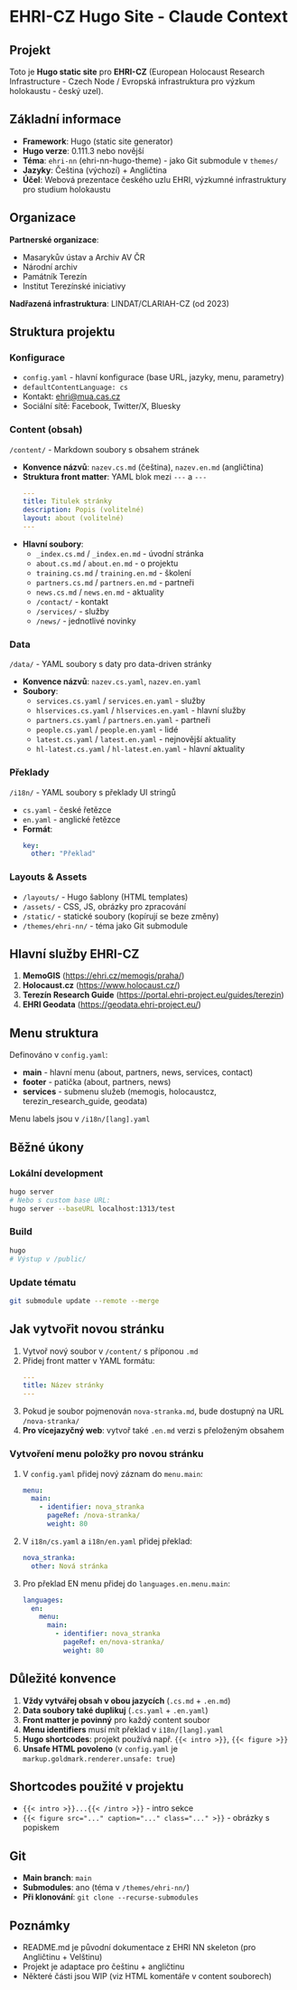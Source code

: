 # EHRI-CZ Hugo Site - Claude Context

## Projekt
Toto je **Hugo static site** pro **EHRI-CZ** (European Holocaust Research Infrastructure - Czech Node / Evropská infrastruktura pro výzkum holokaustu - český uzel).

## Základní informace
- **Framework**: Hugo (static site generator)
- **Hugo verze**: 0.111.3 nebo novější
- **Téma**: `ehri-nn` (ehri-nn-hugo-theme) - jako Git submodule v `themes/`
- **Jazyky**: Čeština (výchozí) + Angličtina
- **Účel**: Webová prezentace českého uzlu EHRI, výzkumné infrastruktury pro studium holokaustu

## Organizace
**Partnerské organizace**:
- Masarykův ústav a Archiv AV ČR
- Národní archiv
- Památník Terezín
- Institut Terezínské iniciativy

**Nadřazená infrastruktura**: LINDAT/CLARIAH-CZ (od 2023)

## Struktura projektu

### Konfigurace
- `config.yaml` - hlavní konfigurace (base URL, jazyky, menu, parametry)
- `defaultContentLanguage: cs`
- Kontakt: ehri@mua.cas.cz
- Sociální sítě: Facebook, Twitter/X, Bluesky

### Content (obsah)
`/content/` - Markdown soubory s obsahem stránek
- **Konvence názvů**: `nazev.cs.md` (čeština), `nazev.en.md` (angličtina)
- **Struktura front matter**: YAML blok mezi `---` a `---`
  ```yaml
  ---
  title: Titulek stránky
  description: Popis (volitelné)
  layout: about (volitelné)
  ---
  ```
- **Hlavní soubory**:
  - `_index.cs.md` / `_index.en.md` - úvodní stránka
  - `about.cs.md` / `about.en.md` - o projektu
  - `training.cs.md` / `training.en.md` - školení
  - `partners.cs.md` / `partners.en.md` - partneři
  - `news.cs.md` / `news.en.md` - aktuality
  - `/contact/` - kontakt
  - `/services/` - služby
  - `/news/` - jednotlivé novinky

### Data
`/data/` - YAML soubory s daty pro data-driven stránky
- **Konvence názvů**: `nazev.cs.yaml`, `nazev.en.yaml`
- **Soubory**:
  - `services.cs.yaml` / `services.en.yaml` - služby
  - `hlservices.cs.yaml` / `hlservices.en.yaml` - hlavní služby
  - `partners.cs.yaml` / `partners.en.yaml` - partneři
  - `people.cs.yaml` / `people.en.yaml` - lidé
  - `latest.cs.yaml` / `latest.en.yaml` - nejnovější aktuality
  - `hl-latest.cs.yaml` / `hl-latest.en.yaml` - hlavní aktuality

### Překlady
`/i18n/` - YAML soubory s překlady UI stringů
- `cs.yaml` - české řetězce
- `en.yaml` - anglické řetězce
- **Formát**:
  ```yaml
  key:
    other: "Překlad"
  ```

### Layouts & Assets
- `/layouts/` - Hugo šablony (HTML templates)
- `/assets/` - CSS, JS, obrázky pro zpracování
- `/static/` - statické soubory (kopírují se beze změny)
- `/themes/ehri-nn/` - téma jako Git submodule

## Hlavní služby EHRI-CZ
1. **MemoGIS** (https://ehri.cz/memogis/praha/)
2. **Holocaust.cz** (https://www.holocaust.cz/)
3. **Terezín Research Guide** (https://portal.ehri-project.eu/guides/terezin)
4. **EHRI Geodata** (https://geodata.ehri-project.eu/)

## Menu struktura
Definováno v `config.yaml`:
- **main** - hlavní menu (about, partners, news, services, contact)
- **footer** - patička (about, partners, news)
- **services** - submenu služeb (memogis, holocaustcz, terezin_research_guide, geodata)

Menu labels jsou v `/i18n/[lang].yaml`

## Běžné úkony

### Lokální development
```bash
hugo server
# Nebo s custom base URL:
hugo server --baseURL localhost:1313/test
```

### Build
```bash
hugo
# Výstup v /public/
```

### Update tématu
```bash
git submodule update --remote --merge
```

## Jak vytvořit novou stránku

1. Vytvoř nový soubor v `/content/` s příponou `.md`
2. Přidej front matter v YAML formátu:
   ```yaml
   ---
   title: Název stránky
   ---
   ```
3. Pokud je soubor pojmenován `nova-stranka.md`, bude dostupný na URL `/nova-stranka/`
4. **Pro vícejazyčný web**: vytvoř také `.en.md` verzi s přeloženým obsahem

### Vytvoření menu položky pro novou stránku

1. V `config.yaml` přidej nový záznam do `menu.main`:
   ```yaml
   menu:
     main:
       - identifier: nova_stranka
         pageRef: /nova-stranka/
         weight: 80
   ```
2. V `i18n/cs.yaml` a `i18n/en.yaml` přidej překlad:
   ```yaml
   nova_stranka:
     other: Nová stránka
   ```
3. Pro překlad EN menu přidej do `languages.en.menu.main`:
   ```yaml
   languages:
     en:
       menu:
         main:
           - identifier: nova_stranka
             pageRef: en/nova-stranka/
             weight: 80
   ```

## Důležité konvence

1. **Vždy vytvářej obsah v obou jazycích** (`.cs.md` + `.en.md`)
2. **Data soubory také duplikuj** (`.cs.yaml` + `.en.yaml`)
3. **Front matter je povinný** pro každý content soubor
4. **Menu identifiers** musí mít překlad v `i18n/[lang].yaml`
5. **Hugo shortcodes**: projekt používá např. `{{< intro >}}`, `{{< figure >}}`
6. **Unsafe HTML povoleno** (v `config.yaml` je `markup.goldmark.renderer.unsafe: true`)


## Shortcodes použité v projektu
- `{{< intro >}}...{{< /intro >}}` - intro sekce
- `{{< figure src="..." caption="..." class="..." >}}` - obrázky s popiskem

## Git
- **Main branch**: `main`
- **Submodules**: ano (téma v `/themes/ehri-nn/`)
- **Při klonování**: `git clone --recurse-submodules`

## Poznámky
- README.md je původní dokumentace z EHRI NN skeleton (pro Angličtinu + Velštinu)
- Projekt je adaptace pro češtinu + angličtinu
- Některé části jsou WIP (viz HTML komentáře v content souborech)